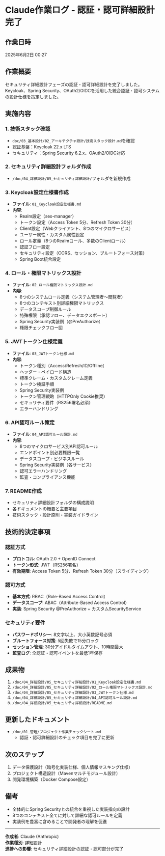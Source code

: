 # Claude作業ログ - 認証・認可詳細設計完了

## 作業日時
2025年6月2日 00:27

## 作業概要
セキュリティ詳細設計フェーズの認証・認可詳細設計を完了しました。Keycloak、Spring Security、OAuth2/OIDCを活用した統合認証・認可システムの設計仕様を策定しました。

## 実施内容

### 1. 技術スタック確認
- `doc/03_基本設計/02_アーキテクチャ設計/技術スタック設計.md`を確認
- 認証基盤：Keycloak 22.x LTS
- セキュリティ：Spring Security 6.2.x、OAuth2/OIDC対応

### 2. セキュリティ詳細設計フォルダ作成
- `/doc/04_詳細設計/05_セキュリティ詳細設計/`フォルダを新規作成

### 3. Keycloak設定仕様書作成
- **ファイル**: `01_Keycloak設定仕様書.md`
- **内容**:
  - Realm設定（ses-manager）
  - トークン設定（Access Token 5分、Refresh Token 30分）
  - Client設定（Webクライアント、8つのマイクロサービス）
  - ユーザー属性・カスタム属性設定
  - ロール定義（8つのRealmロール、多数のClientロール）
  - 認証フロー設定
  - セキュリティ設定（CORS、セッション、ブルートフォース対策）
  - Spring Boot統合設定

### 4. ロール・権限マトリックス設計
- **ファイル**: `02_ロール権限マトリックス設計.md`
- **内容**:
  - 8つのシステムロール定義（システム管理者〜閲覧者）
  - 8つのコンテキスト別詳細権限マトリックス
  - データスコープ制御ルール
  - 特殊権限（承認フロー、データエクスポート）
  - Spring Security実装例（@PreAuthorize）
  - 権限チェックフロー図

### 5. JWTトークン仕様定義
- **ファイル**: `03_JWTトークン仕様.md`
- **内容**:
  - トークン種別（Access/Refresh/ID/Offline）
  - ヘッダー・ペイロード構造
  - 標準クレーム・カスタムクレーム定義
  - トークン検証手順
  - Spring Security実装例
  - トークン管理戦略（HTTPOnly Cookie推奨）
  - セキュリティ要件（RS256署名必須）
  - エラーハンドリング

### 6. API認可ルール策定
- **ファイル**: `04_API認可ルール設計.md`
- **内容**:
  - 8つのマイクロサービス別API認可ルール
  - エンドポイント別必要権限一覧
  - データスコープ・ビジネスルール
  - Spring Security実装例（各サービス）
  - 認可エラーハンドリング
  - 監査・コンプライアンス機能

### 7. README作成
- セキュリティ詳細設計フォルダの構成説明
- 各ドキュメントの概要と主要項目
- 技術スタック・設計原則・実装ガイドライン

## 技術的決定事項

### 認証方式
- **プロトコル**: OAuth 2.0 + OpenID Connect
- **トークン形式**: JWT（RS256署名）
- **有効期限**: Access Token 5分、Refresh Token 30分（スライディング）

### 認可方式
- **基本方式**: RBAC（Role-Based Access Control）
- **データスコープ**: ABAC（Attribute-Based Access Control）
- **実装**: Spring Security @PreAuthorize + カスタムSecurityService

### セキュリティ要件
- **パスワードポリシー**: 8文字以上、大小英数記号必須
- **ブルートフォース対策**: 5回失敗で15分ロック
- **セッション管理**: 30分アイドルタイムアウト、10時間最大
- **監査ログ**: 全認証・認可イベントを最低1年保存

## 成果物
1. `/doc/04_詳細設計/05_セキュリティ詳細設計/01_Keycloak設定仕様書.md`
2. `/doc/04_詳細設計/05_セキュリティ詳細設計/02_ロール権限マトリックス設計.md`
3. `/doc/04_詳細設計/05_セキュリティ詳細設計/03_JWTトークン仕様.md`
4. `/doc/04_詳細設計/05_セキュリティ詳細設計/04_API認可ルール設計.md`
5. `/doc/04_詳細設計/05_セキュリティ詳細設計/README.md`

## 更新したドキュメント
- `/doc/01_管理/プロジェクト作業チェックシート.md`
  - 認証・認可詳細設計のチェック項目を完了に更新

## 次のステップ
1. データ保護設計（暗号化実装仕様、個人情報マスキング仕様）
2. プロジェクト構造設計（Mavenマルチモジュール設計）
3. 開発環境構築（Docker Compose設定）

## 備考
- 全体的にSpring Securityとの統合を重視した実装指向の設計
- 8つのコンテキスト全てに対して詳細な認可ルールを定義
- 実装例を豊富に含めることで開発者の理解を促進

---

**作成者**: Claude (Anthropic)  
**作業種別**: 詳細設計  
**進捗への影響**: セキュリティ詳細設計の認証・認可部分が完了